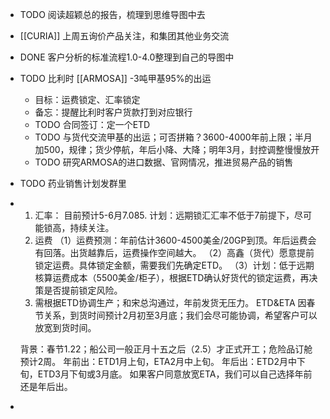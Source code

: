 - TODO 阅读超颖总的报告，梳理到思维导图中去
- [[CURIA]] 上周五询价产品关注，和集团其他业务交流
- DONE 客户分析的标准流程1.0-4.0整理到自己的导图中
- TODO 比利时 [[ARMOSA]] -3吨甲基95%的出运
	- 目标：运费锁定、汇率锁定
	- 备忘：提醒比利时客户货款打到对应银行
	- TODO 合同签订：定一个ETD
	- TODO 与货代交流甲基的出运；可否拼箱？3600-4000年前上限；半月加500，规律；货少停航，年后小降、大降；明年3月，封控调整慢慢放开
	- TODO 研究ARMOSA的进口数据、官网情况，推进贸易产品的销售
- TODO 药业销售计划发群里
- 1. 汇率： 目前预计5-6月7.085. 
  计划：远期锁汇汇率不低于7前提下，尽可能锁高，持续关注。 
  2. 运费 
  （1）运费预测：年前估计3600-4500美金/20GP到顶。年后运费会有回落。出货越靠后，运费操作空间越大。 
  （2）高鑫（货代）愿意提前锁定运费。具体锁定金额，需要我们先确定ETD。 
  （3）计划：低于远期核算运费成本（5500美金/柜子），根据ETD确认好货代的锁定运费，再决策是否提前锁定风险。 
  3. 需根据ETD协调生产；和宋总沟通过，年前发货无压力。
  ETD&ETA
  因春节关系，到货时间预计2月初至3月底；我们会尽可能协调，希望客户可以放宽到货时间。 
  
  背景：春节1.22；船公司一般正月十五之后（2.5）才正式开工；危险品订舱预计2周。
  年前出：ETD1月上旬，ETA2月中上旬。 
  年后出：ETD2月中下旬，ETD3月下旬或3月底。 
  如果客户同意放宽ETA，我们可以自己选择年前还是年后出。
-